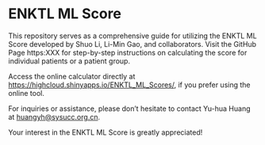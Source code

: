 # ENKTL ML Score

This repository serves as a comprehensive guide for utilizing the ENKTL ML Score developed by Shuo Li, Li-Min Gao, and collaborators. Visit the GitHub Page https:XXX for step-by-step instructions on calculating the score for individual patients or a patient group.

Access the online calculator directly at https://highcloud.shinyapps.io/ENKTL_ML_Scores/, if you prefer using the online tool. 

For inquiries or assistance, please don’t hesitate to contact Yu-hua Huang at huangyh@sysucc.org.cn. 

Your interest in the ENKTL ML Score is greatly appreciated!
